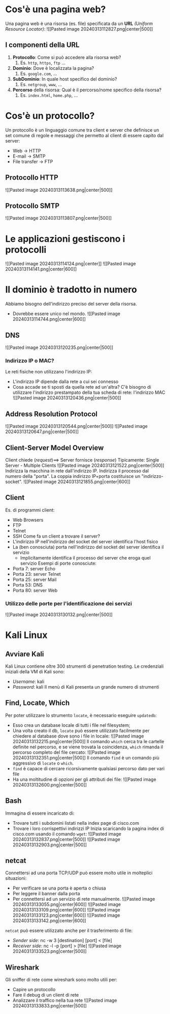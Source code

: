 # Cos'è una pagina web?
Una pagina web è una risorsa (es. file)  specificata da un **URL** *(Uniform Resource Locator)*:
![[Pasted image 20240313112827.png|center|500]]
## I componenti della URL
1. **Protocollo**: Come si può accedere alla risorsa web? 
	1. Es. `http`, `https`, `ftp` ...
2. **Dominio**: Dove è localizzata la pagina?
	1. Es. `google.com`, ...
3. **SubDominio**: In quale host specifico del dominio?
	1. Es. `netgroup`, `www`, ...
4. **Percorso** della risorsa: Qual è il percorso/nome specifico della risorsa?
	1. Es. `index.html`, `home.php`, ...
# Cos'è un protocollo?
Un protocollo è un linguaggio comune tra client e server che definisce un set comune di regole e messaggi che permetto al client di essere capito dal server:
- Web $\rightarrow$ HTTP
- E-mail $\rightarrow$ SMTP
- File transfer $\rightarrow$ FTP
## Protocollo HTTP
![[Pasted image 20240313113638.png|center|500]]
## Protocollo SMTP
![[Pasted image 20240313113807.png|center|500]]
# Le applicazioni gestiscono i protocolli
![[Pasted image 20240313114124.png|center]]
![[Pasted image 20240313114141.png|center|600]]
# Il dominio è tradotto in numero
Abbiamo bisogno dell'indirizzo preciso del server della risorsa.
- Dovrebbe essere unico nel mondo.
 ![[Pasted image 20240313114744.png|center|600]]
## DNS
![[Pasted image 20240313120235.png|center|500]]
### Indirizzo IP o MAC?
Le reti fisiche non utilizzano l'indirizzo IP:
- L'indirizzo IP dipende dalla rete a cui sei connesso
- Cosa accade  se ti sposti da quella rete ad un'altra?
C'è bisogno di utilizzare l'indirizzo prestampato della tua scheda di rete: l'indirizzo MAC
![[Pasted image 20240313120436.png|center|500]]
## Address Resolution Protocol
![[Pasted image 20240313120544.png|center|500]]
![[Pasted image 20240313120647.png|center|500]]
## Client-Server Model Overview
Client chiede (*request*)$\implies$ Server fornisce (*response*)
Tipicamente: Single Server - Multiple Clients
![[Pasted image 20240313121522.png|center|500]]
Indirizza la macchina in rete dall'indirizzo IP.
Indirizza il processo dal numero della "porta".
La coppia indirizzo IP+porta costituisce un "indirizzo-socket".
![[Pasted image 20240313121855.png|center|600]]
## Client
Es. di programmi client: 
- Web Browsers
- FTP
- Telnet
- SSH
Come fa un client a trovare il server?
- L'indirizzo IP nell'indirizzo del socket del server identifica l'host fisico
- La (ben conosciuta) porta nell'indirizzo del socket del server identifica il servizio
	- Implicitamente identifica il processo del server che eroga quel servizio
Esempi di porte conosciute:
- Porta 7: server Echo
- Porta 23: server Telnet
- Porta 25: server Mail
- Porta 53: DNS
- Porta 80: server Web
### Utilizzo delle porte per l'identificazione dei servizi
![[Pasted image 20240313130132.png|center|500]]
# Kali Linux
## Avviare Kali
Kali Linux contiene oltre 300 strumenti di penetration testing. Le credenziali iniziali della VM di Kali sono:
- *Username*: kali
- *Password*: kali
Il menù di Kali presenta un grande numero di strumenti
## Find, Locate, Which
Per poter utilizzare lo strumento `locate`, è necessario eseguire `updatedb`:
- Esso crea un database locale di tutti i file nel filesystem;
- Una volta creato il db, `locate` può essere utilizzato facilmente per chiedere al database dove sono i file in locale:
![[Pasted image 20240313132215.png|center|500]]
Il comando `which` cerca tra le cartelle definite nel percorso, e se viene trovata la coincidenza, `which` rimanda il percorso completo del file cercato:
![[Pasted image 20240313132351.png|center|500]]
Il comando `find` è un comando più aggressivo di `locate` o `which`. 
- `find` è capace di cercare ricorsivamente qualsiasi percorso dato per vari file
- Ha una moltitudine di opzioni per gli attributi dei file:
![[Pasted image 20240313132600.png|center|500]]
## Bash
Immagina di essere incaricato di:
- Trovare tutti i subdomini listati nella index page di cisco.com 
- Trovare i loro corrispettivi indirizzi IP
Inizia scaricando la pagina index di cisco.com usando il comando `wget`:
![[Pasted image 20240313132837.png|center|500]]
![[Pasted image 20240313132903.png|center|500]]
## netcat
Connettersi ad una porta TCP/UDP può essere molto utile in molteplici situazioni:
- Per verificare se una porta è aperta o chiusa
- Per leggere il banner dalla porta
- Per connettersi ad un servizio di rete manualmente.
![[Pasted image 20240313133055.png|center|600]]
![[Pasted image 20240313133109.png|center|600]]
![[Pasted image 20240313133123.png|center|600]]
![[Pasted image 20240313133142.png|center|600]]

`netcat` può essere utilizzato anche per il trasferimento di file:
- *Sender side*: nc -w 3 $\text{[destination] [port] < [file]}$
- *Receiver side*: nc -l -p $\text{[port] > [file]}$
![[Pasted image 20240313133523.png|center|500]]
## Wireshark
Gli sniffer di rete come wireshark sono molto utili per:
- Capire un protocollo
- Fare il debug di un client di rete
- Analizzare il traffico nella tua rete
![[Pasted image 20240313133833.png|center|500]]

